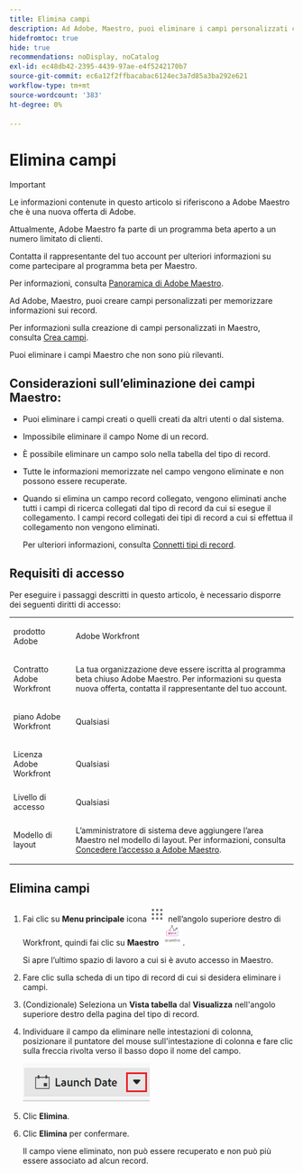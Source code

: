 ```yaml
---
title: Elimina campi
description: Ad Adobe, Maestro, puoi eliminare i campi personalizzati che non sono più rilevanti.
hidefromtoc: true
hide: true
recommendations: noDisplay, noCatalog
exl-id: ec48db42-2395-4439-97ae-e4f5242170b7
source-git-commit: ec6a12f2ffbacabac6124ec3a7d85a3ba292e621
workflow-type: tm+mt
source-wordcount: '383'
ht-degree: 0%

---
```


<!--udpate the metadata with real information when making this avilable in TOC and in the left nav-->

# Elimina campi

>[!IMPORTANT]
>
>Le informazioni contenute in questo articolo si riferiscono a Adobe Maestro che è una nuova offerta di Adobe.
>
>Attualmente, Adobe Maestro fa parte di un programma beta aperto a un numero limitato di clienti.
>
>Contatta il rappresentante del tuo account per ulteriori informazioni su come partecipare al programma beta per Maestro.
>
>Per informazioni, consulta [Panoramica di Adobe Maestro](../maestro-overview.md).

Ad Adobe, Maestro, puoi creare campi personalizzati per memorizzare informazioni sui record.

Per informazioni sulla creazione di campi personalizzati in Maestro, consulta [Crea campi](../architecture-and-fields/create-fields.md).

Puoi eliminare i campi Maestro che non sono più rilevanti.

## Considerazioni sull’eliminazione dei campi Maestro:

* Puoi eliminare i campi creati o quelli creati da altri utenti o dal sistema. <!--this will change with access levels/ permissions-->
* Impossibile eliminare il campo Nome di un record. <!--change this to say you can't delete the field selected to be the primary-->
* È possibile eliminare un campo solo nella tabella del tipo di record.
* Tutte le informazioni memorizzate nel campo vengono eliminate e non possono essere recuperate.
* Quando si elimina un campo record collegato, vengono eliminati anche tutti i campi di ricerca collegati dal tipo di record da cui si esegue il collegamento. I campi record collegati dei tipi di record a cui si effettua il collegamento non vengono eliminati.

  Per ulteriori informazioni, consulta [Connetti tipi di record](../architecture-and-fields/connect-record-types.md).
  <!-- this is not possible yet, since fields cannot be shared yet; maybe move this up a bit, in this bullet list: * When you delete a field, it is deleted from all records associated with the field.-->

## Requisiti di accesso

Per eseguire i passaggi descritti in questo articolo, è necessario disporre dei seguenti diritti di accesso:

<table style="table-layout:auto">
 <col>
 <tbody>
<td>
   <p> prodotto Adobe</p> </td>
   <td>
   <p> Adobe Workfront</p> </td>
  </tr>  
 <td role="rowheader"><p>Contratto Adobe Workfront</p></td>
   <td>
<p>La tua organizzazione deve essere iscritta al programma beta chiuso Adobe Maestro. Per informazioni su questa nuova offerta, contatta il rappresentante del tuo account. </p>
   </td>
  </tr>
  <tr>
   <td role="rowheader"><p>piano Adobe Workfront</p></td>
   <td>
<p>Qualsiasi</p>
   </td>
  </tr>
  <tr>
   <td role="rowheader"><p>Licenza Adobe Workfront</p></td>
   <td>
   <p>Qualsiasi</p> 
  </td>
  </tr>

<tr>
   <td role="rowheader">Livello di accesso</td>
   <td> <p>Qualsiasi</p>  
</td>
  </tr>
<tr>
   <td role="rowheader">Modello di layout</td>
   <td> <p>L’amministratore di sistema deve aggiungere l’area Maestro nel modello di layout. Per informazioni, consulta <a href="../access/grant-access.md">Concedere l’accesso a Adobe Maestro</a>. </p>  
</td>
  </tr>
 </tbody>
</table>

<!--Maybe enable this at GA - but Maestro is not supposed to have Access controls in the Workfront Access Level: 
>[!NOTE]
>
>If you don't have access, ask your Workfront administrator if they set additional restrictions in your access level. For information on how a Workfront administrator can change your access level, see [Create or modify custom access levels](../administration-and-setup/add-users/configure-and-grant-access/create-modify-access-levels.md). -->

<!-- Notes to add for the table: for the "Workfront plans" row: the above is only for closed beta; when going to GA - activate the following plans:    
<p>Current plan: Prime and Ultimate</p>
<p>Legacy plan: Enterprise</p>-->

<!-- Notes for the table: for the "Workfront access" row: <p>For more information, see <a href="../../administration-and-setup/add-users/access-levels-and-object-permissions/wf-licenses.md" class="MCXref xref">Adobe Workfront licenses overview</a>.</p>-->

## Elimina campi

<!--When they release the sharing of fields between other records, revise this section.  -->

1. Fai clic su **Menu principale** icona ![](assets/main-menu-workfront.png) nell’angolo superiore destro di Workfront, <!--or the **Main menu** icon ![](assets/main-menu-shell.png)  in the upper-left corner, if available--> quindi fai clic su **Maestro** ![](assets/maestro-icon.png).

   Si apre l’ultimo spazio di lavoro a cui si è avuto accesso in Maestro.
1. Fare clic sulla scheda di un tipo di record di cui si desidera eliminare i campi.
1. (Condizionale) Seleziona un **Vista tabella** dal **Visualizza** nell&#39;angolo superiore destro della pagina del tipo di record.
1. Individuare il campo da eliminare nelle intestazioni di colonna, posizionare il puntatore del mouse sull&#39;intestazione di colonna e fare clic sulla freccia rivolta verso il basso dopo il nome del campo.

   ![](assets/arrow-menu-after-name-of-field-in-table-header-highlighted.png)

1. Clic **Elimina**. <!-- check this: they might replace it with **Delete field**-->

   <!--insert screen shot when finalized-->

1. Clic **Elimina** per confermare.

   Il campo viene eliminato, non può essere recuperato e non può più essere associato ad alcun record.
